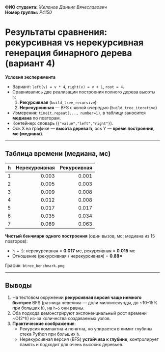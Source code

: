 **ФИО студента:** *Желанов Даниил Вячеславович*  
**Номер группы:** *P4150* 

# Результаты сравнения: рекурсивная vs нерекурсивная генерация бинарного дерева (вариант 4)

**Условия эксперимента**
- Вариант: `left(v) = v * 4`, `right(v) = v + 1`, `root = 4`.
- Сравнивались две реализации построения полного дерева высоты `h`:
  1) **Рекурсивная** (`build_tree_recursive`)
  2) **Нерекурсивная** — BFS с явной очередью (`build_tree_iterative`)
- Измерения: `timeit.repeat(..., number=1)`, в таблицу заносится **медиана** по повторам.
- Контейнер: словарь (`{"value","left","right"}`).
- Ось X на графике — **высота дерева h**, ось Y — **время построения, мс (медиана)**.

---

## Таблица времени (медиана, мс)

|  h | Нерекурсивная | Рекурсивная |
|---:|--------------:|------------:|
|  1 |        0.003  |      0.001  |
|  2 |        0.005  |      0.003  |
|  3 |        0.009  |      0.008  |
|  4 |        0.012  |      0.008  |
|  5 |        0.017  |      0.017  |
|  6 |        0.035  |      0.034  |
|  7 |        0.069  |      0.063  |

**Чистый бенчмарк одного построения** (один вызов, мс; медиана из 15 повторов):
- `h = 5`: нерекурсивная = **0.017** мс, рекурсивная = **0.015** мс  
- Отношение (рекурсивная / нерекурсивная) = **0.88×**

График: `btree_benchmark.png`

---

## Выводы
1. На тестовом окружении **рекурсивная версия чаще немного быстрее** BFS (разница невелика — доли миллисекунды, до ~10–15% при больших `h`), на `h=5` они равны.
2. Оба подхода демонстрируют экспоненциальный рост времени ~O(2^h) из-за количества создаваемых узлов.
3. **Практические соображения**:
   - Рекурсия компактна и понятна, но упирается в лимит глубины стека Python при больших `h`.
   - Нерекурсивная версия (BFS) **устойчива к глубине**, контролирует память и подходит для очень высоких деревьев.
